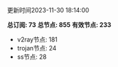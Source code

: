 更新时间2023-11-30 18:14:00

**总订阅: 73**
**总节点: 855**
**有效节点: 233**
- v2ray节点: 181
- trojan节点: 24
- ss节点: 28
